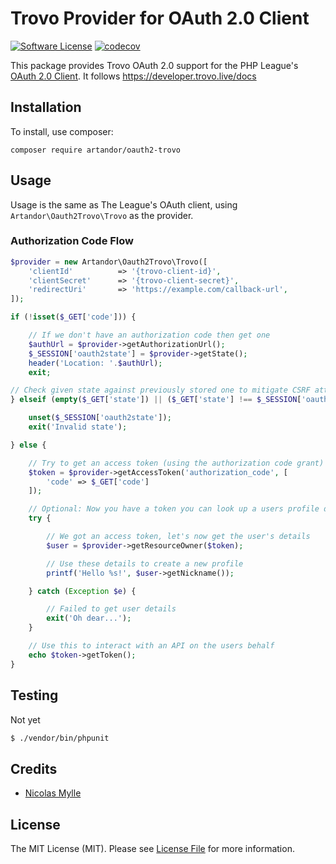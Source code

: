 # Trovo Provider for OAuth 2.0 Client
[![Software License](https://img.shields.io/badge/license-MIT-brightgreen.svg?style=flat-square)](LICENSE.md)
[![codecov](https://codecov.io/gh/artandor/oauth2-trovo/branch/main/graph/badge.svg?token=o4quAc72Bl)](https://codecov.io/gh/artandor/oauth2-trovo)

This package provides Trovo OAuth 2.0 support for the PHP League's [OAuth 2.0 Client](https://github.com/thephpleague/oauth2-client).
It follows https://developer.trovo.live/docs

## Installation

To install, use composer:

```
composer require artandor/oauth2-trovo
```

## Usage

Usage is the same as The League's OAuth client, using `Artandor\Oauth2Trovo\Trovo` as the provider.

### Authorization Code Flow

```php
$provider = new Artandor\Oauth2Trovo\Trovo([
    'clientId'          => '{trovo-client-id}',
    'clientSecret'      => '{trovo-client-secret}',
    'redirectUri'       => 'https://example.com/callback-url',
]);

if (!isset($_GET['code'])) {

    // If we don't have an authorization code then get one
    $authUrl = $provider->getAuthorizationUrl();
    $_SESSION['oauth2state'] = $provider->getState();
    header('Location: '.$authUrl);
    exit;

// Check given state against previously stored one to mitigate CSRF attack
} elseif (empty($_GET['state']) || ($_GET['state'] !== $_SESSION['oauth2state'])) {

    unset($_SESSION['oauth2state']);
    exit('Invalid state');

} else {

    // Try to get an access token (using the authorization code grant)
    $token = $provider->getAccessToken('authorization_code', [
        'code' => $_GET['code']
    ]);

    // Optional: Now you have a token you can look up a users profile data
    try {

        // We got an access token, let's now get the user's details
        $user = $provider->getResourceOwner($token);

        // Use these details to create a new profile
        printf('Hello %s!', $user->getNickname());

    } catch (Exception $e) {

        // Failed to get user details
        exit('Oh dear...');
    }

    // Use this to interact with an API on the users behalf
    echo $token->getToken();
}
```

## Testing

Not yet

``` bash
$ ./vendor/bin/phpunit
```

## Credits

- [Nicolas Mylle](https://github.com/artandor)

## License

The MIT License (MIT). Please see [License File](LICENSE.md) for more information.
